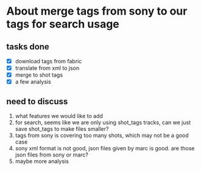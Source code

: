 # About merge tags from sony to our tags for search usage

## tasks done

- [x] download tags from fabric
- [x] translate from xml to json
- [x] merge to shot tags
- [x] a few analysis

## need to discuss

1. what features we would like to add
2. for search, seems like we are only using shot_tags tracks, can we just save shot_tags to make files smaller?
3. tags from sony is covering too many shots, which may not be a good case
4. sony xml format is not good, json files given by marc is good. are those json files from sony or marc?
5. maybe more analysis
